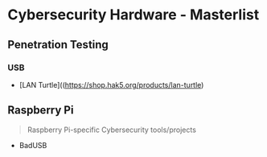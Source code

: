 # Cybersecurity Hardware - Masterlist

## Penetration Testing
### USB
+ [LAN Turtle]((https://shop.hak5.org/products/lan-turtle)


## Raspberry Pi
> Raspberry Pi-specific Cybersecurity tools/projects
+ BadUSB

